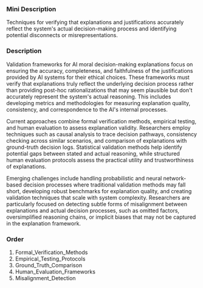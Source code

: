 ### Mini Description

Techniques for verifying that explanations and justifications accurately reflect the system's actual decision-making process and identifying potential disconnects or misrepresentations.

### Description

Validation frameworks for AI moral decision-making explanations focus on ensuring the accuracy, completeness, and faithfulness of the justifications provided by AI systems for their ethical choices. These frameworks must verify that explanations truly reflect the underlying decision process rather than providing post-hoc rationalizations that may seem plausible but don't accurately represent the system's actual reasoning. This includes developing metrics and methodologies for measuring explanation quality, consistency, and correspondence to the AI's internal processes.

Current approaches combine formal verification methods, empirical testing, and human evaluation to assess explanation validity. Researchers employ techniques such as causal analysis to trace decision pathways, consistency checking across similar scenarios, and comparison of explanations with ground-truth decision logs. Statistical validation methods help identify potential gaps between stated and actual reasoning, while structured human evaluation protocols assess the practical utility and trustworthiness of explanations.

Emerging challenges include handling probabilistic and neural network-based decision processes where traditional validation methods may fall short, developing robust benchmarks for explanation quality, and creating validation techniques that scale with system complexity. Researchers are particularly focused on detecting subtle forms of misalignment between explanations and actual decision processes, such as omitted factors, oversimplified reasoning chains, or implicit biases that may not be captured in the explanation framework.

### Order

1. Formal_Verification_Methods
2. Empirical_Testing_Protocols
3. Ground_Truth_Comparison
4. Human_Evaluation_Frameworks
5. Misalignment_Detection
